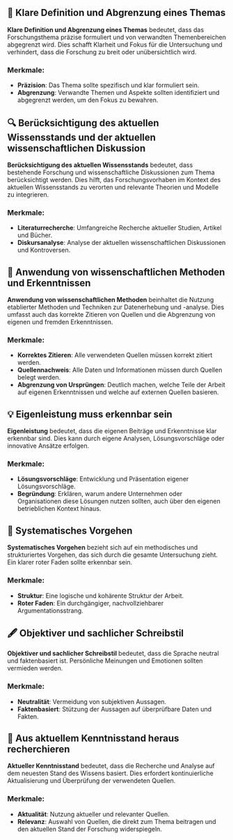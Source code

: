 ## 📝 Klare Definition und Abgrenzung eines Themas

**Klare Definition und Abgrenzung eines Themas** bedeutet, dass das Forschungsthema präzise formuliert und von verwandten Themenbereichen abgegrenzt wird. Dies schafft Klarheit und Fokus für die Untersuchung und verhindert, dass die Forschung zu breit oder unübersichtlich wird.

### Merkmale:
- **Präzision**: Das Thema sollte spezifisch und klar formuliert sein.
- **Abgrenzung**: Verwandte Themen und Aspekte sollten identifiziert und abgegrenzt werden, um den Fokus zu bewahren.

## 🔍 Berücksichtigung des aktuellen Wissensstands und der aktuellen wissenschaftlichen Diskussion

**Berücksichtigung des aktuellen Wissensstands** bedeutet, dass bestehende Forschung und wissenschaftliche Diskussionen zum Thema berücksichtigt werden. Dies hilft, das Forschungsvorhaben im Kontext des aktuellen Wissensstands zu verorten und relevante Theorien und Modelle zu integrieren.

### Merkmale:
- **Literaturrecherche**: Umfangreiche Recherche aktueller Studien, Artikel und Bücher.
- **Diskursanalyse**: Analyse der aktuellen wissenschaftlichen Diskussionen und Kontroversen.

## 🧠 Anwendung von wissenschaftlichen Methoden und Erkenntnissen

**Anwendung von wissenschaftlichen Methoden** beinhaltet die Nutzung etablierter Methoden und Techniken zur Datenerhebung und -analyse. Dies umfasst auch das korrekte Zitieren von Quellen und die Abgrenzung von eigenen und fremden Erkenntnissen.

### Merkmale:
- **Korrektes Zitieren**: Alle verwendeten Quellen müssen korrekt zitiert werden.
- **Quellennachweis**: Alle Daten und Informationen müssen durch Quellen belegt werden.
- **Abgrenzung von Ursprüngen**: Deutlich machen, welche Teile der Arbeit auf eigenen Erkenntnissen und welche auf externen Quellen basieren.

## 💡 Eigenleistung muss erkennbar sein

**Eigenleistung** bedeutet, dass die eigenen Beiträge und Erkenntnisse klar erkennbar sind. Dies kann durch eigene Analysen, Lösungsvorschläge oder innovative Ansätze erfolgen.

### Merkmale:
- **Lösungsvorschläge**: Entwicklung und Präsentation eigener Lösungsvorschläge.
- **Begründung**: Erklären, warum andere Unternehmen oder Organisationen diese Lösungen nutzen sollten, auch über den eigenen betrieblichen Kontext hinaus.

## 🔄 Systematisches Vorgehen

**Systematisches Vorgehen** bezieht sich auf ein methodisches und strukturiertes Vorgehen, das sich durch die gesamte Untersuchung zieht. Ein klarer roter Faden sollte erkennbar sein.

### Merkmale:
- **Struktur**: Eine logische und kohärente Struktur der Arbeit.
- **Roter Faden**: Ein durchgängiger, nachvollziehbarer Argumentationsstrang.

## 🖋️ Objektiver und sachlicher Schreibstil

**Objektiver und sachlicher Schreibstil** bedeutet, dass die Sprache neutral und faktenbasiert ist. Persönliche Meinungen und Emotionen sollten vermieden werden.

### Merkmale:
- **Neutralität**: Vermeidung von subjektiven Aussagen.
- **Faktenbasiert**: Stützung der Aussagen auf überprüfbare Daten und Fakten.

## 📖 Aus aktuellem Kenntnisstand heraus recherchieren

**Aktueller Kenntnisstand** bedeutet, dass die Recherche und Analyse auf dem neuesten Stand des Wissens basiert. Dies erfordert kontinuierliche Aktualisierung und Überprüfung der verwendeten Quellen.

### Merkmale:
- **Aktualität**: Nutzung aktueller und relevanter Quellen.
- **Relevanz**: Auswahl von Quellen, die direkt zum Thema beitragen und den aktuellen Stand der Forschung widerspiegeln.
